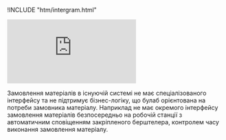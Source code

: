 !INCLUDE "htm/intergram.html"

![](https://chart.googleapis.com/chart?chs=180x180&amp;cht=qr&amp;chl=https://pp.vokov.tk/Ruh-materіalіv.html)

Замовлення матеріалів в існуючій системі не має спеціалізованого інтерфейсу та не підтримує бізнес-логіку, що булаб орієнтована на потреби замовника матеріалу. Наприклад не має окремого інтерфейсу замовлення матеріалів безпосередньо на робочій станції з автоматичним сповіщенням закріпленого берштелера, контролем часу виконання замовлення матеріалу.